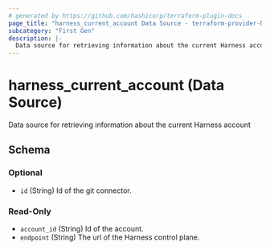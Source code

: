 ```yaml
---
# generated by https://github.com/hashicorp/terraform-plugin-docs
page_title: "harness_current_account Data Source - terraform-provider-harness"
subcategory: "First Gen"
description: |-
  Data source for retrieving information about the current Harness account
---
```


# harness_current_account (Data Source)

Data source for retrieving information about the current Harness account



<!-- schema generated by tfplugindocs -->
## Schema

### Optional

- `id` (String) Id of the git connector.

### Read-Only

- `account_id` (String) Id of the account.
- `endpoint` (String) The url of the Harness control plane.
